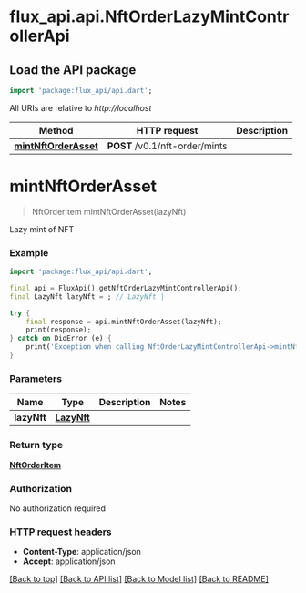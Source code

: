 # flux_api.api.NftOrderLazyMintControllerApi

## Load the API package
```dart
import 'package:flux_api/api.dart';
```

All URIs are relative to *http://localhost*

Method | HTTP request | Description
------------- | ------------- | -------------
[**mintNftOrderAsset**](NftOrderLazyMintControllerApi.md#mintnftorderasset) | **POST** /v0.1/nft-order/mints | 


# **mintNftOrderAsset**
> NftOrderItem mintNftOrderAsset(lazyNft)



Lazy mint of NFT

### Example
```dart
import 'package:flux_api/api.dart';

final api = FluxApi().getNftOrderLazyMintControllerApi();
final LazyNft lazyNft = ; // LazyNft | 

try {
    final response = api.mintNftOrderAsset(lazyNft);
    print(response);
} catch on DioError (e) {
    print('Exception when calling NftOrderLazyMintControllerApi->mintNftOrderAsset: $e\n');
}
```

### Parameters

Name | Type | Description  | Notes
------------- | ------------- | ------------- | -------------
 **lazyNft** | [**LazyNft**](LazyNft.md)|  | 

### Return type

[**NftOrderItem**](NftOrderItem.md)

### Authorization

No authorization required

### HTTP request headers

 - **Content-Type**: application/json
 - **Accept**: application/json

[[Back to top]](#) [[Back to API list]](../README.md#documentation-for-api-endpoints) [[Back to Model list]](../README.md#documentation-for-models) [[Back to README]](../README.md)

